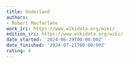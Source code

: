 ```yaml
---
title: Underland
authors:
- Robert Macfarlane
work_iri: https://www.wikidata.org/wiki/
edition_iri: https://www.wikidata.org/wiki/
date_started: '2024-06-29T00:00:00Z'
date_finished: '2024-07-21T00:00:00Z'
rating: 4
---
```



